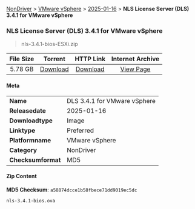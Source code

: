 
[NonDriver](/README.md)  >  [VMware vSphere](/index/NonDriver/VMware_vSphere.md)  >  [2025-01-16](/index/NonDriver/VMware_vSphere/2025-01-16.md)  >  **NLS License Server (DLS) 3.4.1 for VMware vSphere**


###    NLS License Server (DLS) 3.4.1 for VMware vSphere

> nls-3.4.1-bios-ESXi.zip   


| **File Size** | **Torrent**  | **HTTP Link** | **Internet Archive** |
|:-------------:|:------------:|:-------------:|:--------------------:|
| 5.78 GB |  [Download](https://archive.org/download/nvgpu_nls-3.4.1-bios-ESXi.zip/nvgpu_nls-3.4.1-bios-ESXi.zip_archive.torrent)       | [Download](https://archive.org/compress/nvgpu_nls-3.4.1-bios-ESXi.zip) | [View Page](https://archive.org/details/nvgpu_nls-3.4.1-bios-ESXi.zip)       |

#### Meta

<table>
<tr><td><strong>Name</strong></td><td>DLS 3.4.1 for VMware vSphere</td></tr>
<tr><td><strong>Releasedate</strong></td><td>2025-01-16</td></tr>
<tr><td><strong>Downloadtype</strong></td><td>Image</td></tr>
<tr><td><strong>Linktype</strong></td><td>Preferred</td></tr>
<tr><td><strong>Platformname</strong></td><td>VMware vSphere</td></tr>
<tr><td><strong>Category</strong></td><td>NonDriver</td></tr>
<tr><td><strong>Checksumformat</strong></td><td>MD5</td></tr>
</table>

#### Zip Content

**MD5 Checksum**: `a58874dcce1b58fbece71dd9019ec5dc`

```text
nls-3.4.1-bios.ova
```